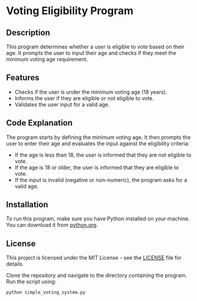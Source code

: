 # Voting Eligibility Program

## Description
This program determines whether a user is eligible to vote based on their age. It prompts the user to input their age and checks if they meet the minimum voting age requirement.

## Features
- Checks if the user is under the minimum voting age (18 years).
- Informs the user if they are eligible or not eligible to vote.
- Validates the user input for a valid age.

## Code Explanation
The program starts by defining the minimum voting age. It then prompts the user to enter their age and evaluates the input against the eligibility criteria:
- If the age is less than 18, the user is informed that they are not eligible to vote.
- If the age is 18 or older, the user is informed that they are eligible to vote.
- If the input is invalid (negative or non-numeric), the program asks for a valid age.

## Installation
To run this program, make sure you have Python installed on your machine. You can download it from [python.org](https://www.python.org/downloads/).

## License
This project is licensed under the MIT License - see the [LICENSE](LICENSE) file for details.

Clone the repository and navigate to the directory containing the program. Run the script using:
```bash
python simple_voting_system.py
